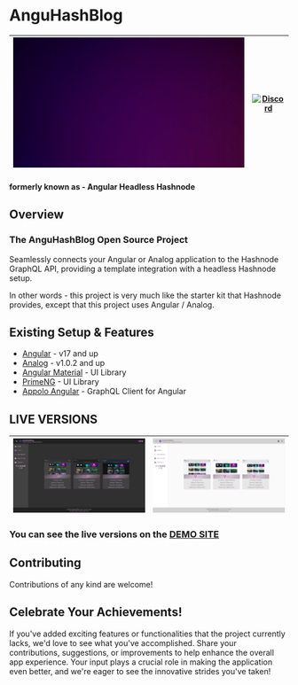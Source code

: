 # AnguHashBlog 

|![merge-animation](/profile/anguhashblog-merge-animation.gif)| [![Discord](https://github.com/monacodelisa/icons-and-graphics/blob/main/icomoon/PNG/discord.png?raw=true)](https://discord.com/invite/h3JXbADsBy) |
|---|---|
#### formerly known as - Angular Headless Hashnode

## Overview 

### The **AnguHashBlog** Open Source Project 
Seamlessly connects your Angular or Analog application to the Hashnode GraphQL
API, providing a template integration with a headless Hashnode setup.

In other words - this project is very much like the starter kit that Hashnode provides, except that this project uses Angular / Analog.

## Existing Setup & Features

- [Angular](https://angular.dev) - v17 and up
- [Analog](https://analogjs.org/) - v1.0.2 and up
- [Angular Material](https://material.angular.io/) - UI Library
- [PrimeNG](https://primeng.org/) - UI Library
- [Appolo Angular](https://the-guild.dev/graphql/apollo-angular/docs) - GraphQL Client for Angular


## LIVE VERSIONS

| [![AnguHashBlog dark](/profile/anguhashblog-dark.jpg)](https://anguhashblog.com/) | [![AnguHashBlog light](/profile/anguhashblog-light.jpg)](https://anguhashblog.com/) |
| - | - |                         

### You can see the live versions on the [DEMO SITE](https://AnguHashBlog.com/)                             

## Contributing

Contributions of any kind are welcome!

## Celebrate Your Achievements!

If you've added exciting features or functionalities that the project currently lacks, we'd love to see what you've accomplished. Share your contributions, suggestions, or improvements to help enhance the overall app experience. Your input plays a crucial role in making the application even better, and we're eager to see the innovative strides you've taken!
